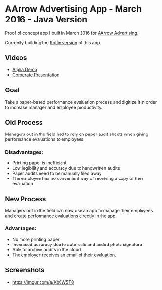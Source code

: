 # AArrow Advertising App - March 2016 - Java Version
Proof of concept app I built in March 2016 for [AArrow Advertising.](http://aarrowsignspinners.com/) 

Currently building the [Kotlin version](https://github.com/salazar3antonio/aarrow-app-kotlin) of this app. 

## Videos
- [Alpha Demo](https://www.youtube.com/watch?v=zxFfAcW4bmY&list=WL&index=2&t=0s)
- [Corperate Presentation](https://www.youtube.com/watch?v=zllzFg9Xb34&list=WL&index=2)

## Goal
Take a paper-based performance evaluation process and digitize it in order to increase manager and employee productivity. 

## Old Process
Managers out in the field had to rely on paper audit sheets when giving performance evaluations to employees. 

### Disadvantages: 
- Printing paper is inefficient  
- Low legibility and accuracy due to handwritten audits
- Paper audits need to be manually filed away
- The employee has no convenient way of receiving a copy of their evaluation

## New Process
Managers out in the field can now use an app to manage their employees and create performance evaluations directly in the app. 

### Advantages:
- No more printing paper
- Increased accuracy due to auto-calc and added photo signature
- Able to archive audits in the cloud
- The employee receives an email of their evaluation. 

## Screenshots
- https://imgur.com/a/Kb6W5T8
